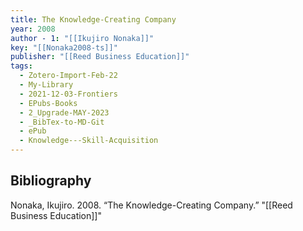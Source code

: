 ```yaml
---
title: The Knowledge-Creating Company
year: 2008
author - 1: "[[Ikujiro Nonaka]]"
key: "[[Nonaka2008-ts]]"
publisher: "[[Reed Business Education]]"
tags:
  - Zotero-Import-Feb-22
  - My-Library
  - 2021-12-03-Frontiers
  - EPubs-Books
  - 2_Upgrade-MAY-2023
  - _BibTex-to-MD-Git
  - ePub
  - Knowledge---Skill-Acquisition
---
```


## Bibliography
Nonaka, Ikujiro. 2008. “The Knowledge-Creating Company.” "[[Reed Business Education]]"
